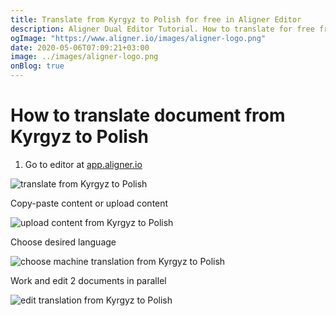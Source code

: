 ```yaml
---
title: Translate from Kyrgyz to Polish for free in Aligner Editor
description: Aligner Dual Editor Tutorial. How to translate for free from Kyrgyz to Polish. Aligner is multilingual document management platform. 
ogImage: "https://www.aligner.io/images/aligner-logo.png"
date: 2020-05-06T07:09:21+03:00
image: ../images/aligner-logo.png
onBlog: true
---
```


# How to translate document from Kyrgyz to Polish

1. Go to editor at [app.aligner.io](https://app.aligner.io "Aligner App web page")

![translate from Kyrgyz to Polish](../aligner-blank-editor.png "translate from Kyrgyz to Polish")

Copy-paste content or upload content

![upload content from Kyrgyz to Polish](../aligner-uploaded-document.png "upload content from Kyrgyz to Polish")

Choose desired language

![choose machine translation from Kyrgyz to Polish](../aligner-language-dropdown.png "choose machine translation from Kyrgyz to Polish")

Work and edit 2 documents in parallel

![edit translation from Kyrgyz to Polish](../aligner-double-sitded-editor.png "edit translation from Kyrgyz to Polish")

